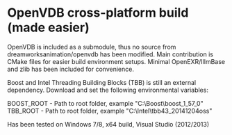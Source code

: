 # OpenVDB cross-platform build (made easier)

OpenVDB is included as a submodule, thus no source from dreamworksanimation/openvdb has been modified.
Main contribution is CMake files for easier build environment setups.
Minimal OpenEXR/IllmBase and zlib has been included for convenience.

Boost and Intel Threading Building Blocks (TBB) is still an external dependency.
Download and set the following environmental variables:

BOOST_ROOT   - Path to root folder, example "C:\Boost\boost_1_57_0"
TBB_ROOT       - Path to root folder, example "C:\Intel\tbb43_20141204oss"

Has been tested on Windows 7/8, x64 build, Visual Studio (2012/2013)


